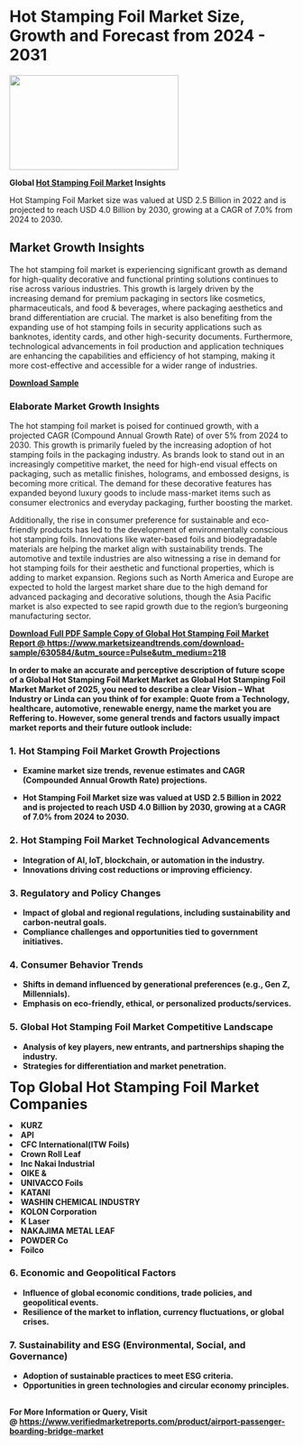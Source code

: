 <H1>Hot Stamping Foil Market Size, Growth and Forecast from 2024 - 2031</H1><img class="aligncenter size-medium wp-image-584254" src="https://thirdeyenews.in/wp-content/uploads/2024/09/Global-Market-Research-300x168.jpeg" alt="" width="300" height="168" /><p><strong>Global&nbsp;<a href="https://www.marketsizeandtrends.com/download-sample/630584/&amp;utm_source=Pulse&amp;utm_medium=218">Hot Stamping Foil Market</a> Insights</strong></p><p>Hot Stamping Foil Market size was valued at USD 2.5 Billion in 2022 and is projected to reach USD 4.0 Billion by 2030, growing at a CAGR of 7.0% from 2024 to 2030.</p><p><h2>Market Growth Insights</h2> <p>The hot stamping foil market is experiencing significant growth as demand for high-quality decorative and functional printing solutions continues to rise across various industries. This growth is largely driven by the increasing demand for premium packaging in sectors like cosmetics, pharmaceuticals, and food & beverages, where packaging aesthetics and brand differentiation are crucial. The market is also benefiting from the expanding use of hot stamping foils in security applications such as banknotes, identity cards, and other high-security documents. Furthermore, technological advancements in foil production and application techniques are enhancing the capabilities and efficiency of hot stamping, making it more cost-effective and accessible for a wider range of industries.</p> <p><strong><a href="your_sample_download_link">Download Sample</a></strong></p> <h3>Elaborate Market Growth Insights</h3> <p>The hot stamping foil market is poised for continued growth, with a projected CAGR (Compound Annual Growth Rate) of over 5% from 2024 to 2030. This growth is primarily fueled by the increasing adoption of hot stamping foils in the packaging industry. As brands look to stand out in an increasingly competitive market, the need for high-end visual effects on packaging, such as metallic finishes, holograms, and embossed designs, is becoming more critical. The demand for these decorative features has expanded beyond luxury goods to include mass-market items such as consumer electronics and everyday packaging, further boosting the market.</p> <p>Additionally, the rise in consumer preference for sustainable and eco-friendly products has led to the development of environmentally conscious hot stamping foils. Innovations like water-based foils and biodegradable materials are helping the market align with sustainability trends. The automotive and textile industries are also witnessing a rise in demand for hot stamping foils for their aesthetic and functional properties, which is adding to market expansion. Regions such as North America and Europe are expected to hold the largest market share due to the high demand for advanced packaging and decorative solutions, though the Asia Pacific market is also expected to see rapid growth due to the region’s burgeoning manufacturing sector.</p> <p><strong><a href="your_more_info_link"></p><p><span class=""><strong>Download Full PDF Sample Copy of Global Hot Stamping Foil Market Report</strong> @ <a href="https://www.marketsizeandtrends.com/download-sample/630584/&amp;utm_source=Pulse&amp;utm_medium=218" target="_blank">https://www.marketsizeandtrends.com/download-sample/630584/&amp;utm_source=Pulse&amp;utm_medium=218</a></span></p><p>In order to make an accurate and perceptive description of future scope of a Global&nbsp;Hot Stamping Foil Market Market as Global&nbsp;Hot Stamping Foil Market Market of 2025, you need to describe a clear Vision &ndash; What Industry or Linda can you think of for example: Quote from a Technology, healthcare, automotive, renewable energy, name the market you are Reffering to. However, some general trends and factors usually impact market reports and their future outlook include:</p><h3>1.&nbsp;<strong>Hot Stamping Foil Market Growth Projections</strong></h3><ul><li>Examine market size trends, revenue estimates and CAGR (Compounded Annual Growth Rate) projections.</li><li><p>Hot Stamping Foil Market size was valued at USD 2.5 Billion in 2022 and is projected to reach USD 4.0 Billion by 2030, growing at a CAGR of 7.0% from 2024 to 2030.</p></li></ul><h3>2.&nbsp;<strong>Hot Stamping Foil Market Technological Advancements</strong></h3><ul><li>Integration of AI, IoT, blockchain, or automation in the industry.</li><li>Innovations driving cost reductions or improving efficiency.</li></ul><h3>3.&nbsp;<strong>Regulatory and Policy Changes</strong></h3><ul><li>Impact of global and regional regulations, including sustainability and carbon-neutral goals.</li><li>Compliance challenges and opportunities tied to government initiatives.</li></ul><h3>4.&nbsp;<strong>Consumer Behavior Trends</strong></h3><ul><li>Shifts in demand influenced by generational preferences (e.g., Gen Z, Millennials).</li><li>Emphasis on eco-friendly, ethical, or personalized products/services.</li></ul><h3>5.&nbsp;<strong>Global Hot Stamping Foil Market Competitive Landscape</strong></h3><ul><li>Analysis of key players, new entrants, and partnerships shaping the industry.</li><li>Strategies for differentiation and market penetration.</li></ul><p data-pm-slice="1 1 []"><span style="color: inherit; font-family: inherit; font-size: 25px;">Top Global Hot Stamping Foil Market Companies</span></p><div class="" data-test-id=""><p><li> KURZ</li><li> API</li><li> CFC International(ITW Foils)</li><li> Crown Roll Leaf</li><li> Inc Nakai Industrial</li><li> OIKE &</li><li> UNIVACCO Foils</li><li> KATANI</li><li> WASHIN CHEMICAL INDUSTRY</li><li> KOLON Corporation</li><li> K Laser</li><li> NAKAJIMA METAL LEAF</li><li> POWDER Co</li><li> Foilco</li></p></div><h3>6.&nbsp;<strong>Economic and Geopolitical Factors</strong></h3><ul><li>Influence of global economic conditions, trade policies, and geopolitical events.</li><li>Resilience of the market to inflation, currency fluctuations, or global crises.</li></ul><h3>7.&nbsp;<strong>Sustainability and ESG (Environmental, Social, and Governance)</strong></h3><ul><li>Adoption of sustainable practices to meet ESG criteria.</li><li>Opportunities in green technologies and circular economy principles.</li></ul><h2><strong style="font-size: 14px;">For More Information or Query, Visit @&nbsp;</strong><a style="background-color: #ffffff; font-size: 14px;" href="https://www.marketsizeandtrends.com/report/hot-stamping-foil-market/" target="_blank">https://www.verifiedmarketreports.com/product/airport-passenger-boarding-bridge-market</a></h2>
